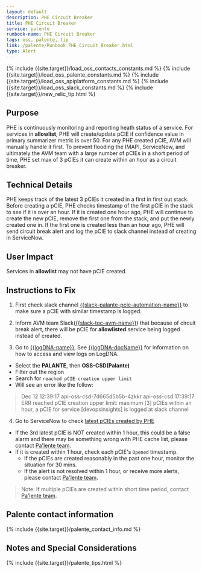 ```yaml
---
layout: default
description: PHE Circuit Breaker
title: PHE Circuit Breaker
service: palente
runbook-name: PHE Circuit Breaker
tags: oss, palente, tip
link: /palente/Runbook_PHE_Circuit_Breaker.html
type: Alert
---
```


{% include {{site.target}}/load_oss_contacts_constants.md %}
{% include {{site.target}}/load_oss_palente_constants.md %}
{% include {{site.target}}/load_oss_apiplatform_constants.md %}
{% include {{site.target}}/load_oss_slack_constants.md %}
{% include {{site.target}}/new_relic_tip.html %}


## Purpose
PHE is continuously monitoring and reporting heath status of a service. For services in **allowlist**, PHE will create/update pCIE if confidence value in primary summarizer metric is over 50. For any PHE created pCIE, AVM will manually handle it first. To prevent flooding the IMAPI, ServiceNow, and ultimately the AVM team with a large number of pCIEs in a short period of time, PHE set max of 3 pCIEs it can create within an hour as a circuit breaker.

## Technical Details
PHE keeps track of the latest 3 pCIEs it created in a first in first out stack. Before creating a pCIE, PHE checks timestamp of the first pCIE in the stack to see if it is over an hour. If it is created one hour ago, PHE will continue to create the new pCIE, remove the first one from the stack, and put the newly created one in. If the first one is created less than an hour ago, PHE will send circuit break alert and log the pCIE to slack channel instead of creating in ServiceNow.

## User Impact
Services in **allowlist** may not have pCIE created.

## Instructions to Fix

1. First check slack channel [{{slack-palante-pcie-automation-name}}]({{slack-palante-pcie-automation-link}}) to make sure a pCIE with similar timestamp is logged.

2. Inform AVM team Slack([{{slack-toc-avm-name}}]({{slack-toc-avm-link}})) that because of circuit break alert, there will be pCIE for **allowlisted** service being logged instead of created.

3. Go to [{{logDNA-name}}]({{logDNA-link}}), See [{{logDNA-docName}}]({{logDNA-docRepo}}) for information on how to access and view logs on LogDNA.
  - Select the **PALANTE**, then **OSS-CSD(Palante)**
  - Filter out the region
  - Search for `reached pCIE creation upper limit`
  - Will see an error like the follow:
  > Dec 12 12:39:17 api-oss-csd-7d665d5b5b-4zkkr api-oss-csd 17:39:17 ERR reached pCIE creation upper limit: maximum [3] pCIEs within an hour, a pCIE for service [devopsinsights] is logged at slack channel

4. Go to ServiceNow to check [latest pCIEs created by PHE](https://watson.service-now.com/nav_to.do?uri=%2Fincident_list.do%3Fsysparm_query%3Du_detection_source%3DMonitoring%20Tool%5Eu_monitoring_situation%3DCreated%20by%20PHE%26sysparm_first_row%3D1%26sysparm_view%3D)
  - If the 3rd latest pCIE is NOT created within 1 hour, this could be a false alarm and there may be something wrong with PHE cache list, please contact [Pa'lente team](#palente-contact-information).
  - If it is created within 1 hour, check each pCIE's `Opened` timestamp.
    - If the pCIEs are created reasonably in the past one hour, monitor the situation for 30 mins.
    - If the alert is not resolved within 1 hour, or receive more alerts, please contact [Pa'lente team](#palente-contact-information).

> Note: If multiple pCIEs are created within short time period, contact [Pa'lente team](#palente-contact-information).

## Palente contact information
{% include {{site.target}}/palente_contact_info.md %}

## Notes and Special Considerations
{% include {{site.target}}/palente_tips.html %}
